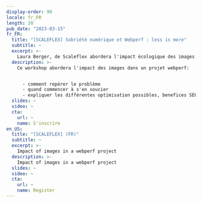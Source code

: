 ```yaml
---
display-order: 99
locale: fr_FR
length: 20
pub_date: "2023-03-15"
fr_FR:
  title: "[SCALEFLEX] Sobriété numérique et Webperf : less is more"
  subtitle: ~
  excerpt: >-
    Laura Berger, de Scaleflex abordera l'impact écologique des images dans un projet webperf.
  description: >-
    Ce workshop abordera l'impact des images dans un projet webperf:


      - comment repérer le problème
      - quand commencer à s'en soucier
      - expliquer les différentes optimisation possibles, benefices SEO, UX
  slides: ~
  video: ~
  cta:
    url: ~
    name: S'inscrire
en_US:
  title: "[SCALEFLEX] (FR)"
  subtitle: ~
  excerpt: >-
    Impact of images in a webperf project
  description: >-
    Impact of images in a webperf project
  slides: ~
  video: ~
  cta:
    url: ~
    name: Register
---
```

